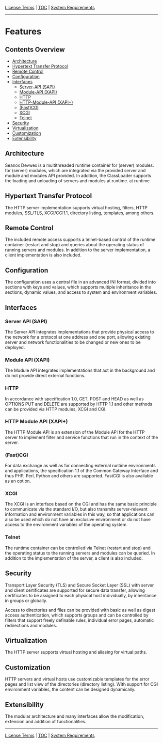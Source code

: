 [License Terms](license.md) | [TOC](README.md) | [System Requirements](requirements.md)
- - -

# Features

## Contents Overview
- [Architecture](#architecture)
- [Hypertext Transfer Protocol](#hypertext-transfer-protocol)
- [Remote Control](#remote-control)
- [Configuration](#configuration)
- [Interfaces](#interfaces)
  - [Server-API (SAPI)](#server-api-sapi)
  - [Module-API (XAPI)](#module-api-xapi)
  - [HTTP](#http)
  - [HTTP-Module-API (XAPI+)](#http-module-api-xapi)
  - [(Fast)CGI](#fast-cgi)
  - [XCGI](#xcgi)
  - [Telnet](#telnet)
- [Security](#security)
- [Virtualization](#virtualization)
- [Customization](#customization)
- [Extensibility](#extensibility)


## Architecture

Seanox Devwex is a multithreaded runtime container for (server) modules. for
(server) modules, which are integrated via the provided server and module and
modules API provided. In addition, the ClassLoader supports the loading and
unloading of servers and modules at runtime. at runtime.

## Hypertext Transfer Protocol

The HTTP server implementation supports virtual hosting, filters, HTTP modules,
SSL/TLS, XCGI/CGI1.1, directory listing, templates, among others.

## Remote Control

The included remote access supports a telnet-based control of the runtime
container (restart and stop) and queries about the operating status of running
servers and modules. In addition to the server implementation, a client
implementation is also included.

## Configuration

The configuration uses a central file in an advanced INI format, divided into
sections with keys and values, which supports multiple inheritance in the
sections, dynamic values, and access to system and environment variables.

## Interfaces

### Server API (SAPI)

The Server API integrates implementations that provide physical access to the
network for a protocol at one address and one port, allowing existing server and
network functionalities to be changed or new ones to be deployed.

### Module API (XAPI)

The Module API integrates implementations that act in the background and do not
provide direct external functions.

### HTTP

In accordance with specification 1.0, GET, POST and HEAD as well as OPTIONS PUT
and DELETE are supported by HTTP 1.1 and other methods can be provided via HTTP
modules, XCGI and CGI.

### HTTP Module API (XAPI+)

The HTTP Module API is an extension of the Module API for the HTTP server to
implement filter and service functions that run in the context of the server.

### (Fast)CGI

For data exchange as well as for connecting external runtime environments and
applications, the specification 1.1 of the Common Gateway Interface and thus
PHP, Perl, Python and others are supported. FastCGI is also available as an
option.

### XCGI

The XCGI is an interface based on the CGI and has the same basic principle to
communicate via the standard I/O, but also transmits server-relevant information
and environment variables in this way, so that applications can also be used
which do not have an exclusive environment or do not have access to the
environment variables of the operating system. 

### Telnet

The runtime container can be controlled via Telnet (restart and stop) and the
operating status to the running servers and modules can be queried. In addition
to the implementation of the server, a client is also included.

## Security

Transport Layer Security (TLS) and Secure Socket Layer (SSL) with server and
client certificates are supported for secure data transfer, allowing
certificates to be assigned to each physical host individually, by inheritance
in groups or globally.

Access to directories and files can be provided with basic as well as digest
access authentication, which supports groups and can be controlled by filters
that support freely definable rules, individual error pages, automatic
redirections and modules.

## Virtualization

The HTTP server supports virtual hosting and aliasing for virtual paths.

## Customization

HTTP servers and virtual hosts use customizable templates for the error pages
and list view of the directories (directory listing). With support for CGI
environment variables, the content can be designed dynamically.

## Extensibility

The modular architecture and many interfaces allow the modification, extension
and addition of functionalities.


- - -

[License Terms](license.md) | [TOC](README.md) | [System Requirements](requirements.md)
